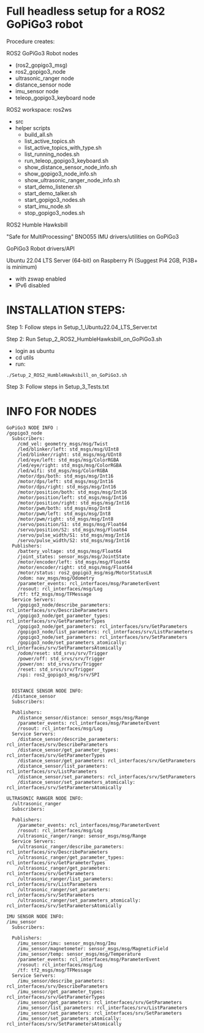 # Full headless setup for a ROS2 GoPiGo3 robot

Procedure creates:

ROS2 GoPiGo3 Robot nodes
- (ros2_gopigo3_msg)
- ros2_gopigo3_node
- ultrasonic_ranger node
- distance_sensor node
- imu_sensor node
- teleop_gopigo3_keyboard node

ROS2 workspace: ros2ws
- src 
- helper scripts
  - build_all.sh
  - list_active_topics.sh
  - list_active_topics_with_type.sh
  - list_running_nodes.sh
  - run_teleop_gopigo3_keyboard.sh
  - show_distance_sensor_node_info.sh
  - show_gopigo3_node_info.sh
  - show_ultrasonic_ranger_node_info.sh
  - start_demo_listener.sh
  - start_demo_talker.sh
  - start_gopigo3_nodes.sh
  - start_imu_node.sh
  - stop_gopigo3_nodes.sh

ROS2 Humble Hawksbill 

"Safe for MultiProcessing" BNO055 IMU drivers/utilities on GoPiGo3

GoPiGo3 Robot drivers/API

Ubuntu 22.04 LTS Server (64-bit) on Raspberry Pi 
(Suggest Pi4 2GB, Pi3B+ is minimum) 
- with zswap enabled 
- IPv6 disabled 

# INSTALLATION STEPS:  

Step 1: Follow steps in Setup_1_Ubuntu22.04_LTS_Server.txt

Step 2: Run Setup_2_ROS2_HumbleHawksbill_on_GoPiGo3.sh  
- login as ubuntu
- cd utils
- run:  
```
./Setup_2_ROS2_HumbleHawksbill_on_GoPiGo3.sh
```

Step 3: Follow steps in Setup_3_Tests.txt 


# INFO FOR NODES
```
GoPiGo3 NODE INFO :
/gopigo3_node
  Subscribers:
    /cmd_vel: geometry_msgs/msg/Twist
    /led/blinker/left: std_msgs/msg/UInt8
    /led/blinker/right: std_msgs/msg/UInt8
    /led/eye/left: std_msgs/msg/ColorRGBA
    /led/eye/right: std_msgs/msg/ColorRGBA
    /led/wifi: std_msgs/msg/ColorRGBA
    /motor/dps/both: std_msgs/msg/Int16
    /motor/dps/left: std_msgs/msg/Int16
    /motor/dps/right: std_msgs/msg/Int16
    /motor/position/both: std_msgs/msg/Int16
    /motor/position/left: std_msgs/msg/Int16
    /motor/position/right: std_msgs/msg/Int16
    /motor/pwm/both: std_msgs/msg/Int8
    /motor/pwm/left: std_msgs/msg/Int8
    /motor/pwm/right: std_msgs/msg/Int8
    /servo/position/S1: std_msgs/msg/Float64
    /servo/position/S2: std_msgs/msg/Float64
    /servo/pulse_width/S1: std_msgs/msg/Int16
    /servo/pulse_width/S2: std_msgs/msg/Int16
  Publishers:
    /battery_voltage: std_msgs/msg/Float64
    /joint_states: sensor_msgs/msg/JointState
    /motor/encoder/left: std_msgs/msg/Float64
    /motor/encoder/right: std_msgs/msg/Float64
    /motor/status: ros2_gopigo3_msg/msg/MotorStatusLR
    /odom: nav_msgs/msg/Odometry
    /parameter_events: rcl_interfaces/msg/ParameterEvent
    /rosout: rcl_interfaces/msg/Log
    /tf: tf2_msgs/msg/TFMessage
  Service Servers:
    /gopigo3_node/describe_parameters: rcl_interfaces/srv/DescribeParameters
    /gopigo3_node/get_parameter_types: rcl_interfaces/srv/GetParameterTypes
    /gopigo3_node/get_parameters: rcl_interfaces/srv/GetParameters
    /gopigo3_node/list_parameters: rcl_interfaces/srv/ListParameters
    /gopigo3_node/set_parameters: rcl_interfaces/srv/SetParameters
    /gopigo3_node/set_parameters_atomically: rcl_interfaces/srv/SetParametersAtomically
    /odom/reset: std_srvs/srv/Trigger
    /power/off: std_srvs/srv/Trigger
    /power/on: std_srvs/srv/Trigger
    /reset: std_srvs/srv/Trigger
    /spi: ros2_gopigo3_msg/srv/SPI
    
    
  DISTANCE SENSOR NODE INFO:  
  /distance_sensor
  Subscribers:

  Publishers:
    /distance_sensor/distance: sensor_msgs/msg/Range
    /parameter_events: rcl_interfaces/msg/ParameterEvent
    /rosout: rcl_interfaces/msg/Log
  Service Servers:
    /distance_sensor/describe_parameters: rcl_interfaces/srv/DescribeParameters
    /distance_sensor/get_parameter_types: rcl_interfaces/srv/GetParameterTypes
    /distance_sensor/get_parameters: rcl_interfaces/srv/GetParameters
    /distance_sensor/list_parameters: rcl_interfaces/srv/ListParameters
    /distance_sensor/set_parameters: rcl_interfaces/srv/SetParameters
    /distance_sensor/set_parameters_atomically: rcl_interfaces/srv/SetParametersAtomically
  
ULTRASONIC RANGER NODE INFO:
  /ultrasonic_ranger
  Subscribers:

  Publishers:
    /parameter_events: rcl_interfaces/msg/ParameterEvent
    /rosout: rcl_interfaces/msg/Log
    /ultrasonic_ranger/range: sensor_msgs/msg/Range
  Service Servers:
    /ultrasonic_ranger/describe_parameters: rcl_interfaces/srv/DescribeParameters
    /ultrasonic_ranger/get_parameter_types: rcl_interfaces/srv/GetParameterTypes
    /ultrasonic_ranger/get_parameters: rcl_interfaces/srv/GetParameters
    /ultrasonic_ranger/list_parameters: rcl_interfaces/srv/ListParameters
    /ultrasonic_ranger/set_parameters: rcl_interfaces/srv/SetParameters
    /ultrasonic_ranger/set_parameters_atomically: rcl_interfaces/srv/SetParametersAtomically

IMU SENSOR NODE INFO:
/imu_sensor
  Subscribers:

  Publishers:
    /imu_sensor/imu: sensor_msgs/msg/Imu
    /imu_sensor/magnetometer: sensor_msgs/msg/MagneticField
    /imu_sensor/temp: sensor_msgs/msg/Temperature
    /parameter_events: rcl_interfaces/msg/ParameterEvent
    /rosout: rcl_interfaces/msg/Log
    /tf: tf2_msgs/msg/TFMessage
  Service Servers:
    /imu_sensor/describe_parameters: rcl_interfaces/srv/DescribeParameters
    /imu_sensor/get_parameter_types: rcl_interfaces/srv/GetParameterTypes
    /imu_sensor/get_parameters: rcl_interfaces/srv/GetParameters
    /imu_sensor/list_parameters: rcl_interfaces/srv/ListParameters
    /imu_sensor/set_parameters: rcl_interfaces/srv/SetParameters
    /imu_sensor/set_parameters_atomically: rcl_interfaces/srv/SetParametersAtomically

```
  
